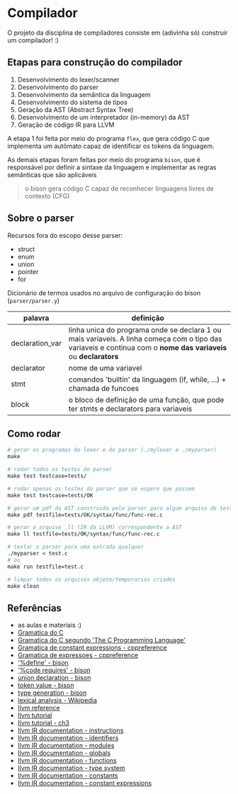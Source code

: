 # Compilador
O projeto da disciplina de compiladores consiste em (adivinha só) construir um compilador! :)


## Etapas para construção do compilador
1. Desenvolvimento do lexer/scanner
2. Desenvolvimento do parser
3. Desenvolvimento da semântica da linguagem
4. Desenvolvimento do sistema de tipos
5. Geração da AST (Abstract Syntax Tree)
6. Desenvolvimento de um interpretador (in-memory) da AST
7. Geração de código IR para LLVM

A etapa 1 foi feita por meio do programa `flex`, que gera código C que
implementa um autômato capaz de identificar os tokens da linguagem.

As demais etapas foram feitas por meio do programa `bison`, que é responsável
por definir a sintaxe da linguagem e implementar as regras semânticas que são
aplicáveis
> o bison gera código C capaz de reconhecer linguagens livres de contexto (CFG)


## Sobre o parser
Recursos fora do escopo desse parser:
* struct
* enum
* union
* pointer
* for


Dicionário de termos usados no arquivo de configuração do bison (`parser/parser.y`)

| palavra        | definição       |
| -------------- | --------------- |
| declaration_var| linha unica do programa onde se declara 1 ou mais variaveis. A linha começa com o tipo das variaveis e continua com o **nome das variaveis** ou **declarators** |
| declarator     | nome de uma variavel |
| stmt           | comandos 'builtin' da linguagem (if, while, ...) + chamada de funcoes               |
| block          | o bloco de definição de uma função, que pode ter stmts e declarators para variaveis |


## Como rodar
```makefile
# gerar os programas do lexer e do parser (./mylexer e ./myparser)
make

# rodar todos os testes do parser
make test testcase=tests/

# rodar apenas os testes do parser que se espere que passem
make test testcase=tests/OK

# gerar um pdf da AST construida pelo parser para algum arquivo de teste
make pdf testfile=tests/OK/syntax/func/func-rec.c

# gerar o arquivo .ll (IR da LLVM) correspondente a AST
make ll testfile=tests/OK/syntax/func/func-rec.c

# testar o parser para uma entrada qualquer
./myparser < test.c
# ou
make run testfile=test.c

# limpar todos os arquivos objeto/temporarios criados
make clean
```


## Referências
* as aulas e materiais :)
* [Gramatica do C](https://www.lysator.liu.se/c/ANSI-C-grammar-y.html)
* [Gramatica do C segundo 'The C Programming Language'](https://en.wikipedia.org/wiki/The_C_Programming_Language)
* [Gramatica de constant expressions - cppreference](https://en.cppreference.com/w/c/language/constant_expression)
* [Gramatica de expressoes - cppreference](https://en.cppreference.com/w/c/language/expressions)
* ['%define' - bison](https://www.gnu.org/software/bison/manual/html_node/_0025define-Summary.html)
* ['%code requires' - bison](https://www.gnu.org/software/bison/manual/html_node/Prologue-Alternatives.html)
* [union declaration - bison](https://www.gnu.org/software/bison/manual/html_node/Union-Decl.html)
* [token value - bison](https://www.gnu.org/software/bison/manual/html_node/Token-Values.html)
* [type generation - bison](https://www.gnu.org/software/bison/manual/html_node/Type-Generation.html)
* [lexical analysis - Wikipedia](https://en.wikipedia.org/wiki/Lexical_analysis)
* [llvm reference](https://llvm.org/docs/Reference.html#llvm-ir)
* [llvm tutorial](https://llvm.org/docs/tutorial/index.html)
* [llvm tutorial - ch3](https://llvm.org/docs/tutorial/MyFirstLanguageFrontend/LangImpl03.html)
* [llvm IR documentation - instructions](https://llvm.org/docs/LangRef.html#instruction-reference)
* [llvm IR documentation - identifiers](https://llvm.org/docs/LangRef.html#identifiers)
* [llvm IR documentation - modules](https://llvm.org/docs/LangRef.html#module-structure)
* [llvm IR documentation - globals](https://llvm.org/docs/LangRef.html#global-variables)
* [llvm IR documentation - functions](https://llvm.org/docs/LangRef.html#functions)
* [llvm IR documentation - type system](https://llvm.org/docs/LangRef.html#type-system)
* [llvm IR documentation - constants](https://llvm.org/docs/LangRef.html#constants)
* [llvm IR documentation - constant expressions](https://llvm.org/docs/LangRef.html#constant-expressions)
